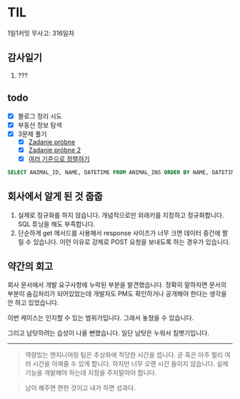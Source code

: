 # TIL

1일1커밋 무사고: 316일차

## 감사일기

1. ???

## todo

- [x] 블로그 정리 시도
- [x] 부동산 정보 탐색
- [x] 3문제 풀기
  - [x] [Zadanie próbne](https://www.acmicpc.net/problem/8545)
  - [x] [Zadanie próbne 2](https://www.acmicpc.net/problem/8871)
  - [x] [여러 기준으로 정렬하기](https://school.programmers.co.kr/learn/courses/30/lessons/59404)

```sql
SELECT ANIMAL_ID, NAME, DATETIME FROM ANIMAL_INS ORDER BY NAME, DATETIME desc
```

## 회사에서 알게 된 것 줍줍

1. 실제로 정규화를 하지 않습니다. 개념적으로만 외래키를 지정하고 정규화합니다. SQL 튜닝을 해도 부족합니다.
2. 단순하게 get 메서드를 사용해서 response 사이즈가 너무 크면 데이터 중간에 짤릴 수 있습니다. 이런 이유로 강제로 POST 요청을 보내도록 하는 경우가 있습니다.

## 약간의 회고

회사 문서에서 개발 요구사항에 누락된 부분을 발견했습니다. 정확히 말하자면 문서의 부분이 숨김처리가 되어있었는데 개발자도 PM도 확인하거나 공개해야 한다는 생각을 안 하고 있었습니다.

이번 케이스는 인지할 수 있는 범위가입니다. 그래서 놓쳤을 수 있습니다.

그리고 남탓하려는 습성이 나올 뻔했습니다. 일단 남탓은 누워서 침뱃기입니다.

---

> 역량있는 엔지니어링 팀은 추상화에 적당한 시간을 씁니다. 곧 혹은 아주 멀리 여러 시간을 아껴줄 수 있게 합니다. 하지만 너무 오랜 시간 들이지 않습니다. 실제 기능을 개발해야 하는데 지장을 주지말아야 합니다.

> 남이 해주면 편한 것이고 내가 하면 성과다.
